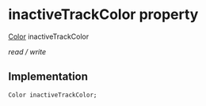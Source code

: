 


# inactiveTrackColor property






[Color](https://api.flutter.dev/flutter/dart-ui/Color-class.html) inactiveTrackColor
  
_read / write_






## Implementation

```dart
Color inactiveTrackColor;


```







